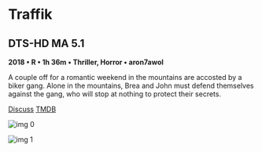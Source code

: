 # Traffik

## DTS-HD MA 5.1

**2018 • R • 1h 36m • Thriller, Horror • aron7awol**

A couple off for a romantic weekend in the mountains are accosted by a biker gang. Alone in the mountains, Brea and John must defend themselves against the gang, who will stop at nothing to protect their secrets.

[Discuss](https://www.avsforum.com/threads/bass-eq-for-filtered-movies.2995212/post-56734470)  [TMDB](473149)

![img 0](https://fanart.tv/fanart/movies/473149/moviethumb/traffik-5b445becc7bcd.jpg)

![img 1](https://i.imgur.com/njTv7TN.png)

